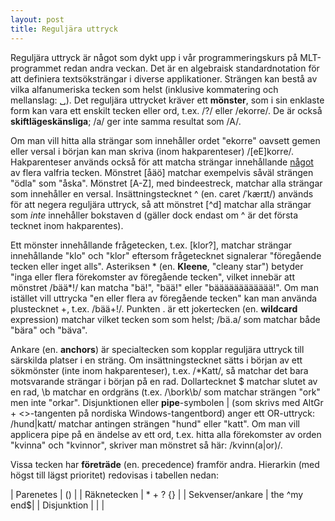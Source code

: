 ```yaml
---
layout: post
title: Reguljära uttryck
---
```


Reguljära uttryck är något som dykt upp i vår programmeringskurs på MLT-programmet redan andra veckan. Det är en algebraisk standardnotation för att definiera textsöksträngar i diverse applikationer. Strängen kan bestå av vilka alfanumeriska tecken som helst (inklusive kommatering och mellanslag: ␣). Det reguljära uttrycket kräver ett **mönster**, som i sin enklaste form kan vara ett enskilt tecken eller ord, t.ex. /?/ eller /ekorre/. De är också **skiftlägeskänsliga**; /a/ ger inte samma resultat som /A/.         

Om man vill hitta alla strängar som innehåller ordet "ekorre" oavsett gemen eller versal i början kan man skriva (inom hakparenteser) /[eE]korre/. Hakparenteser används också för att matcha strängar innehållande <u>något</u> av flera valfria tecken. Mönstret [åäö] matchar exempelvis såväl strängen "ödla" som "åska". Mönstret [A-Z], med bindeestreck, matchar alla strängar som innehåller en versal. Insättningstecknet ^ (en. caret /ˈkærɪt/) används för att negera reguljära uttryck, så att mönstret [^d] matchar alla strängar som *inte* innehåller bokstaven d (gäller dock endast om ^ är det första tecknet inom hakparentes). 

Ett mönster innehållande frågetecken, t.ex. [klor?], matchar strängar innehållande "klo" och "klor" eftersom frågetecknet signalerar "föregående tecken eller inget alls". Asteriksen * (en. **Kleene**, "cleany star") betyder "inga eller flera förekomster av föregående tecken", vilket innebär att mönstret /bää*!/ kan matcha "bä!", "bää!" eller "bääääääääääää!". Om man istället vill uttrycka "en eller flera av föregående tecken" kan man använda plustecknet +, t.ex. /bää+!/. Punkten . är ett jokertecken (en. **wildcard** expression) matchar vilket tecken som som helst; /bä.a/ som matchar både "bära" och "bäva".
        
Ankare (en. **anchors**) är specialtecken som kopplar reguljära uttryck till särskilda platser i en sträng. Om insättningstecknet sätts i början av ett sökmönster (inte inom hakparenteser), t.ex. /*Katt/, så matchar det bara motsvarande strängar i början på en rad. Dollartecknet $ matchar slutet av en rad, \b matchar en ordgräns (t.ex. /\bork\b/ som matchar strängen "ork" men inte "orkar". Disjunktionen eller **pipe**-symbolen | (som skrivs med AltGr + <>-tangenten på nordiska Windows-tangentbord) anger ett OR-uttryck: /hund|katt/ matchar antingen strängen "hund" eller "katt". Om man vill applicera pipe på en ändelse av ett ord, t.ex. hitta alla förekomster av orden "kvinna" och "kvinnor", skriver man mönstret så här: /kvinn(a|or)/.

Vissa tecken har **företräde** (en. precedence) framför andra. Hierarkin (med högst till lägst prioritet) redovisas i tabellen nedan: 

| Parenetes        | ()          |
| Räknetecken      | * + ? {}    |
| Sekvenser/ankare | the ^my end$|
| Disjunktion      |      |      |
